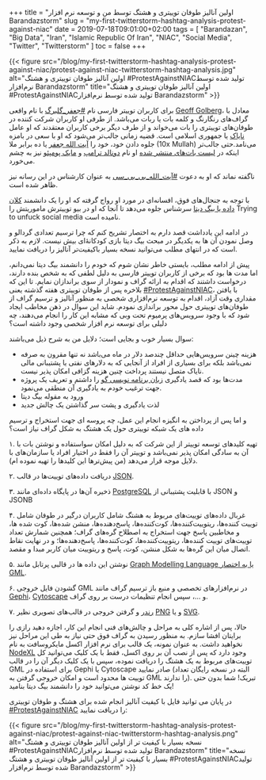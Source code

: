 +++
title = "اولین آنالیز طوفان توییتری و هشتگ توسط من و توسعه نرم افزار Barandazstorm"
slug = "my-first-twitterstorm-hashtag-analysis-protest-against-niac"
date = 2019-07-18T09:01:00+02:00
tags = [ "Barandazan", "Big Data", "Iran", "Islamic Republic Of Iran", "NIAC", "Social Media", "Twitter", "Twitterstorm" ]
toc = false
+++

{{< figure src="/blog/my-first-twitterstorm-hashtag-analysis-protest-against-niac/protest-against-niac-twitterstorm-hashtag-analysis.jpg" alt="اولین آنالیز طوفان توییتری و هشتگ #ProtestAgainstNIACتولید شده توسط نرم‌افزار Barandazstorm" title="اولین آنالیز طوفان توییتری و هشتگ #ProtestAgainstNIACتولید شده توسط نرم‌افزار Barandazstorm" >}}

برای کاربران توییتر فارسی نام [#جعفر_گلبرگ](https://twitter.com/hashtag/%D8%AC%D8%B9%D9%81%D8%B1_%DA%AF%D9%84%D8%A8%D8%B1%DA%AF?src=hash) با نام واقعی [Geoff Golberg](https://twitter.com/geoffgolberg)، معادل با گراف‌های رنگارنگ و کلمه بات یا ربات می‌باشد. از طرفی او کاربران شرکت کننده در طوفان‌های توییتری را بات می‌خواند و از طرف دیگر برخی کاربران معتقدند که او عامل [نایاک](http://localhost:1002/blog/islamic-republic-global-propaganda-campaign-ted-niac/) یا جمهوری اسلامی است. قضیه زمانی جالب‌تر می‌شود که او با سعی در بامزه جلوه دادن خود، خود را [آیت الله جعفر](https://archive.ph/JLWoC) یا ده برابر ملا (10x Mullah) می‌نامد.حتی جالب‌تر اینکه در [لیست بات‌های منتشر شده](https://web.archive.org/web/20190718073719/https:/twitter.com/Maryamshariatm/status/1119249538773127168) او نام [دونالد ترامپ](https://fa.wikipedia.org/wiki/%D8%AF%D9%88%D9%86%D8%A7%D9%84%D8%AF_%D8%AA%D8%B1%D8%A7%D9%85%D9%BE) و [مایک پومپئو](https://fa.wikipedia.org/wiki/%D9%85%D8%A7%DB%8C%DA%A9_%D9%BE%D9%88%D9%85%D9%BE%D8%A6%D9%88) نیز به چشم می‌خورد.

ناگفته نماند که او به دعوت [#آیت_الله_بی_بی_سی](https://twitter.com/hashtag/%D8%A2%DB%8C%D8%AA_%D8%A7%D9%84%D9%84%D9%87_%D8%A8%DB%8C_%D8%A8%DB%8C_%D8%B3%DB%8C?src=hash) به عنوان کارشناس در این رسانه نیز ظاهر شده است.

با توجه به جنجال‌های فوق، افسانه‌ای در مورد او رواج گرفته که او را یک دانشمند [کلان داده یا بیگ دیتا](https://fa.wikipedia.org/wiki/%DA%A9%D9%84%D8%A7%D9%86%E2%80%8C%D8%AF%D8%A7%D8%AF%D9%87) سرشناس جلوه می‌دهد تا آنجا که او در بیو توییترش ماموریتش را Trying to unfuck social media نامیده است.

در ادامه این یادداشت قصد دارم به اختصار تشریح کنم که چرا ترسیم تعدادی گردالو و وصل نمودن آن ها به یکدیگر در مبحث بیگ دیتا بازی کودکانه‌ٔای بیش نیست. لازم به ذکر است که در انتهای مطلب می‌توانید نسخه بسیار باکیفیت‌تر آنالیز را دریافت نمایید.

<!--more-->

پیش از ادامه مطلب، بایستی خاطر نشان شوم که خودم را دانشمند بیگ دیتا نمی‌دانم، اما مدت ها بود که برخی از کاربران توییتر فارسی به دلیل لطفی که به شخص بنده دارند، درخواست داشتند که اقدام به ارائه گراف و نمودار از سوی براندازان نمایم. تا این که بلاخره پس از طوفان توییتری هفته گذشته یعنی [#ProtestAgainstNIAC](https://twitter.com/hashtag/ProtestAgainstNIAC?src=hash)، با یافتن مقداری وقت آزاد، اقدام به توسعه نرم‌افزاری شخصی به منظور آنالیز و ترسیم گراف از طوفان‌های توییتری حول محور براندازی نمودم. شاید این سوال در ذهن مخاطب ایجاد شود که با وجود سرویس‌های پرمیوم تحت وبی که مشابه این کار را انجام می‌دهند، چه دلیلی برای توسعه نرم افزار شخصی وجود داشته است؟

سوال بسیار خوب و بجایی است؛ دلایل من به شرح ذیل می‌باشند:

- هزینه چینن سرویس‌هایی حداقل چندصد دلار در ماه می‌باشد  نه تنها مقرون به صرفه نمی‌باشد بلکه برای بسیاری از افراد از آنجایی که به دلارهای نفتی یا پشتیبانی مالی نایاک متصل نیستند پرداخت چنین هزینه گزافی امکان پذیر نیست.
- مدت‌ها بود که قصد یادگیری [زبان برنامه نویسی گو](https://fa.wikipedia.org/wiki/%DA%AF%D9%88_(%D8%B2%D8%A8%D8%A7%D9%86_%D8%A8%D8%B1%D9%86%D8%A7%D9%85%D9%87%E2%80%8C%D9%86%D9%88%DB%8C%D8%B3%DB%8C)) را داشتم و تعریف یک پروژه جهت ترغیب خودم به یادگیری آن منطقی می‌نمود.
- ورود به مقوله بیگ دیتا
- لذت یادگیری و پشت سر گذاشتن یک چالش جدید

و اما پس از پرداختن به انگیزه انجام این عمل، چه پروسه ای جهت استخراج و ترسیم داده های یک شبکه توییتری حول یک هشتگ به شکل گراف نیاز است؟

۱. تهیه کلیدهای توسعه توییتر از این شرکت که به دلیل امکان سواستفاده و نوشتن بات با آن به سادگی امکان پذیر نمی‌باشد و توییتر آن را فقط در اختیار افراد یا سازمان‌های با دلایل موجه قرار می‌دهد (من پیش‌ترها این کلیدها را تهیه نموده ام).

۲. دریافت داده‌های توییت‌ها در قالب [JSON](https://fa.wikipedia.org/wiki/JSON).

۳. ذخیره آن‌ها در پایگاه داده‌ای مانند [PostgreSQL](https://fa.wikipedia.org/wiki/%D9%BE%D8%B3%D8%AA%DA%AF%D8%B1%D8%B3%E2%80%8C%DA%A9%DB%8C%D9%88%D8%A7%D9%84) با قابلیت پشتیبانی از JSON و JSONB

۴. غربال داده‌های توییت‌های مربوط به هشتگ شامل کاربران درگیر در طوفان شامل توییت کننده‌ها، ریتوییت‌کننده‌ها، کوت‌کننده‌ها، پاسخ‌دهنده‌ها، منشن شده‌ها، کوت شده ها، و مخاطبین پاسخ جهت استخراج به اصطلاح گره‌های گراف؛ همچنین شمارش تعداد توییت‌های توییت کننده‌ها، ریتوییت‌کننده‌ها، کوت‌کننده‌ها، پاسخ‌دهنده‌ها؛ و در نهایت نقاط اتصال میان این گره‌ها به شکل منشن، کوت، پاسخ و ریتوییت میان کاربر مبدا و مقصد.

۵. نوشتن این داده ها در قالبی پرتابل مانند [Graph Modelling Language یا به اختصار GML](https://en.wikipedia.org/wiki/Graph_Modelling_Language).

۶. گشودن فایل خروجی GML در نرم‌افزارهای تخصصی و منبع باز ترسیم گراف مانند [Gephi](https://gephi.org/)، [Cytoscape](https://cytoscape.org/) و ...، سپس انجام تنظیمات درست بر روی گراف.

۷. [رندر](https://fa.wikipedia.org/wiki/%D8%B1%D9%86%D8%AF%D8%B1%DB%8C%D9%86%DA%AF_(%DA%AF%D8%B1%D8%A7%D9%81%DB%8C%DA%A9_%D8%B1%D8%A7%DB%8C%D8%A7%D9%86%D9%87%E2%80%8C%D8%A7%DB%8C)) و گرفتن خروجی در قالب‌های تصویری نظیر [PNG](https://fa.wikipedia.org/wiki/%DA%AF%D8%B1%D8%A7%D9%81%DB%8C%DA%A9_%D9%82%D8%A7%D8%A8%D9%84_%D8%AD%D9%85%D9%84_%D8%AF%D8%B1_%D8%B4%D8%A8%DA%A9%D9%87%E2%80%8C%D9%87%D8%A7) و یا [SVG](https://fa.wikipedia.org/wiki/%D9%86%DA%AF%D8%A7%D8%B1%D9%87%E2%80%8C%D8%B3%D8%A7%D8%B2%DB%8C_%D8%A8%D8%B1%D8%AF%D8%A7%D8%B1%DB%8C_%D9%85%D9%82%DB%8C%D8%A7%D8%B3%E2%80%8C%D9%BE%D8%B0%DB%8C%D8%B1).

حالا، پس از اشاره کلی به مراحل و چالش‌های فنی انجام این کار، اجازه دهید رازی را برایتان افشا سازم. به منظور رسیدن به گراف فوق حتی نیاز به طی این مراحل نیز نخواهید داشت. به عنوان نمونه، یک قالب برای نرم افزار اکسل مایکروسافت به نام [NodeXL](https://www.smrfoundation.org/nodexl/) وجود دارد که پس از نصب آن بر روی اکسل، فقط با یک کلیک می‌توانید کل توییت‌های مربوط به یک هشتگ را دریافت نموده، سپس با یک کلیک دیگر آن را در قالب GML برای استفاده در Gephi یا Cytoscape صادر نمایید (البته در نسخه رایگان تعداد توییت ها محدود است و امکان خروجی گرفتن به GML را ندارند). تبریک! شما بدون حتی یک خط کد نوشتن می‌توانید خود را دانشمند بیگ دیتا بنامید!

در پایان می توانید فایل با کیفیت آنالیز انجام شده برای هشتگ و طوفان توییتری [#ProtestAgainstNIAC](https://twitter.com/hashtag/ProtestAgainstNIAC?src=hash) را دریافت نمایید:

{{< figure src="/blog/my-first-twitterstorm-hashtag-analysis-protest-against-niac/protest-against-niac-twitterstorm-hashtag-analysis.png" alt="نسخه بسیار با کیفیت تر از اولین آنالیز طوفان توییتری و هشتگ #ProtestAgainstNIACتولید شده توسط نرم‌افزار Barandazstorm" title="نسخه بسیار با کیفیت تر از اولین آنالیز طوفان توییتری و هشتگ #ProtestAgainstNIACتولید شده توسط نرم‌افزار Barandazstorm" >}}
